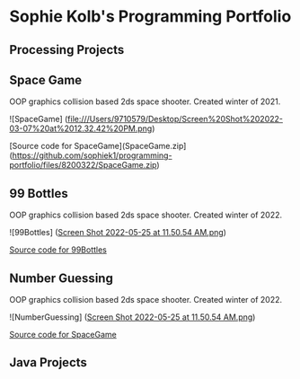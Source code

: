 # Sophie Kolb's Programming Portfolio

## Processing Projects

## Space Game
OOP graphics collision based 2ds space shooter. Created winter of 2021.

![SpaceGame] ([file:///Users/9710579/Desktop/Screen%20Shot%202022-03-07%20at%2012.32.42%20PM.png](https://github.com/sophiek1/programming-portfolio/blob/gh-pages/images/Screen%20Shot%202022-03-07%20at%2012.32.42%20PM.png?raw=true))


[Source code for SpaceGame](SpaceGame.zip](https://github.com/sophiek1/programming-portfolio/files/8200322/SpaceGame.zip)

## 99 Bottles
OOP graphics collision based 2ds space shooter. Created winter of 2022.

![99Bottles] ([Screen Shot 2022-05-25 at 11.50.54 AM.png](https://github.com/sophiek1/programming-portfolio/blob/gh-pages/images/Screen%20Shot%202022-05-25%20at%2011.50.54%20AM.png?raw=true))


[Source code for 99Bottles](https://replit.com/@SOPHIEKOLB/99Bottles#Main.java)

## Number Guessing
OOP graphics collision based 2ds space shooter. Created winter of 2022.

![NumberGuessing] ([Screen Shot 2022-05-25 at 11.50.54 AM.png](https://github.com/sophiek1/programming-portfolio/blob/gh-pages/images/Screen%20Shot%202022-05-25%20at%2011.50.54%20AM.png?raw=true))


[Source code for SpaceGame](https://replit.com/@SOPHIEKOLB/GuessingGame#Main.java)
## Java Projects 
